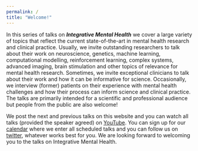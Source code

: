 ```yaml
---
permalink: /
title: "Welcome!"
---
```

In this series of talks on ***Integrative Mental Health*** we cover a large variety of topics that reflect the current state-of-the-art in mental health research and clinical practice. Usually, we invite outstanding researchers to talk about their work on neuroscience, genetics, machine learning, computational modelling, reinforcement learning, complex systems, advanced imaging, brain stimulation and other topics of relevance for mental health research. Sometimes, we invite exceptional clinicians to talk about their work and how it can be informative for science. Occasionally, we interview (former) patients on their experience with mental health challenges and how their process can inform science and clinical practice. The talks are primarily intended for a scientific and professional audience but people from the public are also welcome!

We post the next and previous talks on this website and you can watch all talks (provided the speaker agreed) on [YouTube](https://www.youtube.com/channel/UClXETK-LMbC4AMu3KXnwJUg). You can sign up for our [calendar](https://calendar.google.com/calendar/u/1?cid=aW1oLnRhbGtzQGdtYWlsLmNvbQ) where we enter all scheduled talks and you can follow us on [twitter](https://twitter.com/IMHtalks), whatever works best for you. We are looking forward to welcoming you to the talks on Integrative Mental Health.
